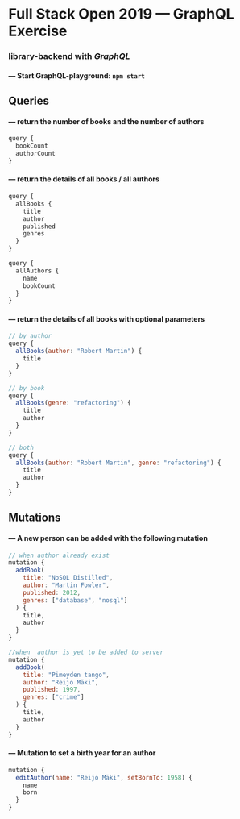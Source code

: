 # Full Stack Open 2019 &mdash; GraphQL Exercise
### **library-backend** with *GraphQL*

#### &mdash; Start GraphQL-playground: `npm start`

## Queries
#### &mdash; return the number of books and the number of authors
```js
query {
  bookCount
  authorCount
}
```

#### &mdash; return the details of all books / all authors
```js
query {
  allBooks { 
    title 
    author
    published 
    genres
  }
}

query {
  allAuthors {
    name
    bookCount
  }
}
```

#### &mdash; return the details of all books with optional parameters
```js
// by author
query {
  allBooks(author: "Robert Martin") {
    title
  }
}

// by book
query {
  allBooks(genre: "refactoring") {
    title
    author
  }
}

// both
query {
  allBooks(author: "Robert Martin", genre: "refactoring") {
    title
    author
  }
}
```

## Mutations

#### &mdash; A new person can be added with the following mutation
```js
// when author already exist
mutation {
  addBook(
    title: "NoSQL Distilled",
    author: "Martin Fowler",
    published: 2012,
    genres: ["database", "nosql"]
  ) {
    title,
    author
  }
}

//when  author is yet to be added to server
mutation {
  addBook(
    title: "Pimeyden tango",
    author: "Reijo Mäki",
    published: 1997,
    genres: ["crime"]
  ) {
    title,
    author
  }
}
```

#### &mdash; Mutation to set a birth year for an author
```js
mutation {
  editAuthor(name: "Reijo Mäki", setBornTo: 1958) {
    name
    born
  }
}
```